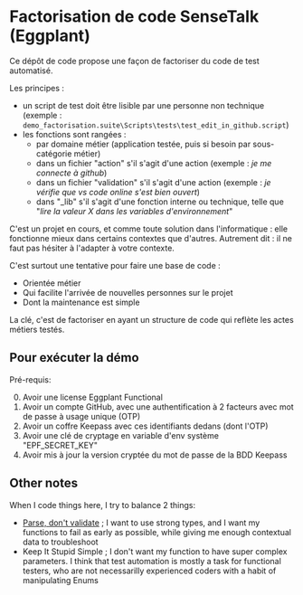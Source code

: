# Factorisation de code SenseTalk (Eggplant)

Ce dépôt de code propose une façon de factoriser du code de test automatisé.

Les principes : 
- un script de test doit être lisible par une personne non technique (exemple : `demo_factorisation.suite\Scripts\tests\test_edit_in_github.script`)
- les fonctions sont rangées : 
    - par domaine métier (application testée, puis si besoin par sous-catégorie métier)
    - dans un fichier "action" s'il s'agit d'une action (exemple : _je me connecte à github_)
    - dans un fichier "validation" s'il s'agit d'une action (exemple : _je vérifie que vs code online s'est bien ouvert_)
    - dans "_lib" s'il s'agit d'une fonction interne ou technique, telle que "_lire la valeur X dans les variables d'environnement_"

C'est un projet en cours, et comme toute solution dans l'informatique : elle fonctionne mieux dans certains contextes que d'autres.
Autrement dit : il ne faut pas hésiter à l'adapter à votre contexte.

C'est surtout une tentative pour faire une base de code :

- Orientée métier
- Qui facilite l'arrivée de nouvelles personnes sur le projet
- Dont la maintenance est simple

La clé, c'est de factoriser en ayant un structure de code qui reflète les actes métiers testés.

## Pour exécuter la démo
Pré-requis:

0. Avoir une license Eggplant Functional
1. Avoir un compte GitHub, avec une authentification à 2 facteurs avec mot de passe à usage unique (OTP)
2. Avoir un coffre Keepass avec ces identifiants dedans (dont l'OTP)
3. Avoir une clé de cryptage en variable d'env système "EPF_SECRET_KEY"
4. Avoir mis à jour la version cryptée du mot de passe de la BDD Keepass


## Other notes
When I code things here, I try to balance 2 things: 
- [Parse, don't validate](https://lexi-lambda.github.io/blog/2019/11/05/parse-don-t-validate/) ; I want to use strong types, and I want my functions to fail as early as possible, while giving me enough contextual data to troubleshoot
- Keep It Stupid Simple ; I don't want my function to have super complex parameters. I think that test automation is mostly a task for functional testers, who are not necessarilly experienced coders with a habit of manipulating Enums

